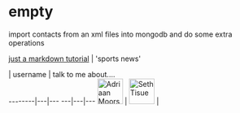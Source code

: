 # empty
import contacts from an xml files into mongodb and do some extra operations

[just a markdown tutorial](http://espn.go.com/)  | 'sports news' 

   |  username    | talk to me about....  
        --------|---|---
        ---|---|---
   <img src="https://avatars.githubusercontent.com/adriaanm"     height="50px" title="Adriaan Moors"/>        |
 <img src="https://avatars.githubusercontent.com/SethTisue"    height="50px" title="Seth Tisue"/>           |
